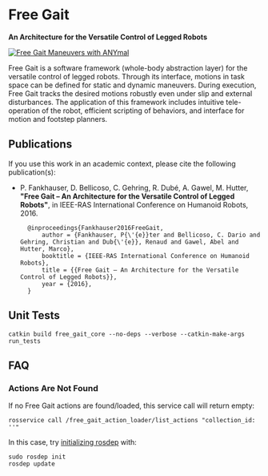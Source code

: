 # Free Gait

**An Architecture for the Versatile Control of Legged Robots**

[![Free Gait Maneuvers with ANYmal](https://img.youtube.com/vi/EI1zBTYpXW0/0.jpg)](https://www.youtube.com/watch?v=EI1zBTYpXW0)

Free Gait is a software framework (whole-body abstraction layer) for the versatile control of legged robots. Through its interface, motions in task space can be defined for static and dynamic maneuvers. During execution, Free Gait tracks the desired motions robustly even under slip and external disturbances. The application of this framework includes intuitive tele-operation of the robot, efficient scripting of behaviors, and interface for motion and footstep planners.

## Publications

If you use this work in an academic context, please cite the following publication(s):

* P. Fankhauser, D. Bellicoso, C. Gehring, R. Dubé, A. Gawel, M. Hutter,
**"Free Gait – An Architecture for the Versatile Control of Legged Robots"**,
in IEEE-RAS International Conference on Humanoid Robots, 2016.

        @inproceedings{Fankhauser2016FreeGait,
            author = {Fankhauser, P{\'{e}}ter and Bellicoso, C. Dario and Gehring, Christian and Dub{\'{e}}, Renaud and Gawel, Abel and Hutter, Marco},
            booktitle = {IEEE-RAS International Conference on Humanoid Robots},
            title = {{Free Gait – An Architecture for the Versatile Control of Legged Robots}},
            year = {2016},
        }
	
## Unit Tests

	catkin build free_gait_core --no-deps --verbose --catkin-make-args run_tests
	
## FAQ

### Actions Are Not Found

If no Free Gait actions are found/loaded, this service call will return empty:

	rosservice call /free_gait_action_loader/list_actions "collection_id: ''"
	
In this case, try [initializing rosdep](http://wiki.ros.org/rosdep#Initializing_rosdep) with:

	sudo rosdep init
	rosdep update
